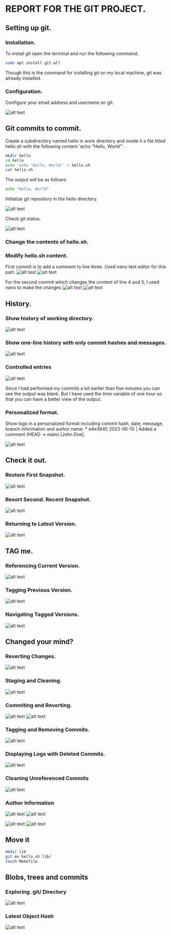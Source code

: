 # REPORT FOR THE GIT PROJECT.

## Setting up git.

### Installation.
To install git open the terminal and run the following command;

```bash
sudo apt install git-all
```
Though this is the command for installing git on my local machine, git was already installed.


### Configuration.

Configure your email address and username on git.

![alt text](<Screenshot from 2024-07-02 10-21-50-1.png>)

## Git commits to commit.
Create a subdirectory named hello in work directory and inside it a file titled hello.sh with the following content 'echo "Hello, World"' .

```bash
mkdir hello
cd hello
echo 'echo "Hello, World"' > hello.sh
cat hello.sh
```

The output will be as follows:
```bash
echo "Hello, World"
```



Initialize git repository in the hello directory.

![alt text](<Screenshot from 2024-07-02 10-47-35.png>)


Check git status.

![alt text](<Screenshot from 2024-07-02 10-48-17.png>)

### Change the contents of hello.sh.


### Modify hello.sh content.
First commit is to add a comment to line three. Used nano text editor for this part.
![alt text](<Screenshot from 2024-07-02 11-27-52.png>)
![alt text](<Screenshot from 2024-07-02 11-25-16.png>)

For the second commit which changes the content of line 4 and 5, I used nano to make the changes
![alt text](<Screenshot from 2024-07-02 11-28-16.png>)
![alt text](<Screenshot from 2024-07-02 11-26-08.png>)

## History.
### Show history of working directory.
![alt text](<Screenshot from 2024-07-02 11-37-12.png>)

### Show one-line history with only commit hashes and messages.

![alt text](<Screenshot from 2024-07-02 11-37-56.png>)


### Controlled entries

![alt text](<Screenshot from 2024-07-02 11-40-50.png>)

Since I had performed my commits a bit earlier than five minutes you can see the output was blank. But I have used the time variable of one hour so that you can have a better view of the output.

### Personalized format.
Show logs in a personalized format including commit hash, date, message, branch information and author name: * e4e3645 2023-06-10 | Added a comment (HEAD -> main) [John Doe].

![alt text](<Screenshot from 2024-07-02 11-43-41.png>)

## Check it out.
### Restore First Snapshot.
![alt text](<Screenshot from 2024-07-02 12-01-04.png>)

### Resort Second. Recent Snapshot.
![alt text](<Screenshot from 2024-07-02 12-02-46.png>)

### Returning to Latest Version.
![alt text](<Screenshot from 2024-07-02 12-05-43.png>)

## TAG me.
### Referencing Current Version.

![alt text](<Screenshot from 2024-07-02 12-16-30.png>)

### Tagging Previous Version.

![alt text](<Screenshot from 2024-07-02 12-22-19.png>)

### Navigating Tagged Versions.

![alt text](<Screenshot from 2024-07-02 12-24-39.png>)

## Changed your mind?
### Reverting Changes.

![alt text](<Screenshot from 2024-07-02 14-10-00.png>)


### Staging and Cleaning.

![alt text](<Screenshot from 2024-07-02 14-15-15.png>)

### Commiting and Reverting.

![alt text](<Screenshot from 2024-07-02 14-29-01.png>)
![alt text](<Screenshot from 2024-07-02 14-29-40.png>)

 ### Tagging and Removing Commits.
 
 ![alt text](<Screenshot from 2024-07-02 14-34-34.png>)

### Displaying Logs with Deleted Commits.

![alt text](<Screenshot from 2024-07-02 14-56-52.png>)

### Cleaning Unreferenced Commits

![alt text](<Screenshot from 2024-07-02 14-40-46.png>)

### Author Information

![alt text](<Screenshot from 2024-07-02 15-15-01.png>)
![alt text](<Screenshot from 2024-07-02 14-58-18.png>)

![alt text](<Screenshot from 2024-07-02 15-07-31.png>)
![alt text](<Screenshot from 2024-07-02 15-07-48.png>)


## Move it
```bash
mkdir lib
git mv hello.sh lib/
touch Makefile
```



## Blobs, trees and commits
### Exploring .git/ Directory

![alt text](<Screenshot from 2024-07-16 09-52-21.png>)


### Latest Object Hash

![alt text](image.png)